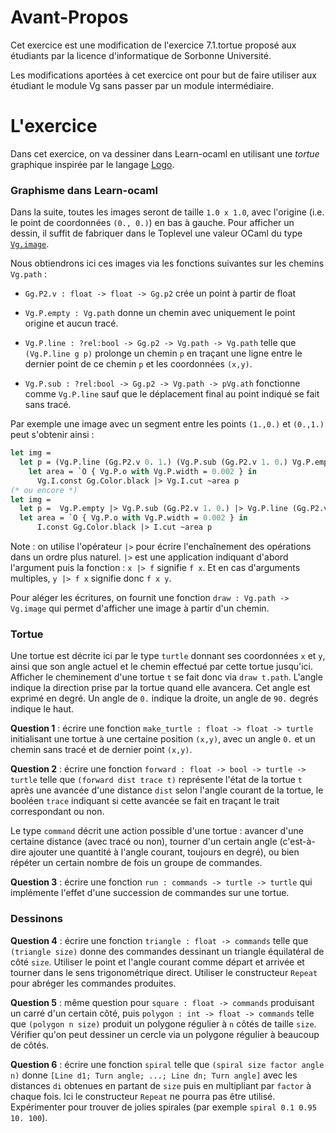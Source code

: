 # Avant-Propos

Cet exercice est une modification de l'exercice 7.1.tortue proposé aux étudiants par la licence d'informatique de Sorbonne Université.

Les modifications aportées à cet exercice ont pour but de faire utiliser aux étudiant le module Vg sans passer par un module intermédiaire.

# L'exercice

Dans cet exercice, on va dessiner dans Learn-ocaml en utilisant une *tortue* graphique inspirée par le langage [Logo](https://fr.wikipedia.org/wiki/Logo_(langage)).

### Graphisme dans Learn-ocaml

Dans la suite, toutes les images seront de taille `1.0 x 1.0`, avec l'origine (i.e. le point de coordonnées `(0., 0.)`) en bas à gauche. Pour afficher un dessin, il suffit de fabriquer dans le Toplevel une valeur OCaml du type [`Vg.image`](https://erratique.ch/software/vg/doc/Vg/index.html). 

Nous obtiendrons ici ces images via les fonctions suivantes sur les chemins `Vg.path` : 

  - `Gg.P2.v : float -> float -> Gg.p2` crée un point à partir de float

  - `Vg.P.empty : Vg.path` donne un chemin avec uniquement le point origine et aucun tracé.

  - `Vg.P.line : ?⁠rel:bool -> Gg.p2 -> Vg.path -> Vg.path` telle que `(Vg.P.line g p)` prolonge un chemin `p` en traçant une ligne entre le dernier point de ce chemin `p` et les coordonnées `(x,y)`.

  - `Vg.P.sub : ?⁠rel:bool -> Gg.p2 -> Vg.path -> pVg.ath` fonctionne comme `Vg.P.line` sauf que le déplacement final au point indiqué se fait sans tracé.

Par exemple une image avec un segment entre les points `(1.,0.)` et `(0.,1.)` peut s'obtenir ainsi :

```ocaml
let img = 
  let p = (Vg.P.line (Gg.P2.v 0. 1.) (Vg.P.sub (Gg.P2.v 1. 0.) Vg.P.empty)) in
    let area = `O { Vg.P.o with Vg.P.width = 0.002 } in
      Vg.I.const Gg.Color.black |> Vg.I.cut ~area p
(* ou encore *)
let img = 
  let p =  Vg.P.empty |> Vg.P.sub (Gg.P2.v 1. 0.) |> Vg.P.line (Gg.P2.v 0. 1.) in
  let area = `O { Vg.P.o with Vg.P.width = 0.002 } in
      I.const Gg.Color.black |> I.cut ~area p
```

Note : on utilise l'opérateur `|>` pour écrire l'enchaînement des opérations dans un ordre plus naturel. `|>` est une application indiquant d'abord l'argument puis la fonction : `x |> f`
signifie `f x`. Et en cas d'arguments multiples, `y |> f x` signifie donc `f x y`.

Pour aléger les écritures, on fournit une fonction `draw : Vg.path -> Vg.image` qui permet d'afficher une image à partir d'un chemin.

### Tortue

Une tortue est décrite ici par le type `turtle` donnant ses coordonnées `x` et `y`, ainsi que son angle actuel et le chemin effectué par cette tortue jusqu'ici. Afficher le cheminement d'une tortue
`t` se fait donc via `draw t.path`. L'angle indique la direction prise par la tortue quand elle avancera. Cet angle est exprimé en degré. Un angle de `0.` indique la droite, un angle de `90.` degrés indique le haut.

**Question 1** : écrire une fonction `make_turtle : float -> float -> turtle` initialisant une tortue à une certaine position `(x,y)`, avec un angle `0.` et un chemin sans tracé et de dernier point `(x,y)`.

**Question 2** : écrire une fonction `forward : float -> bool -> turtle -> turtle` telle que `(forward dist trace t)` représente l'état de la tortue `t` après une avancée d'une distance `dist` selon l'angle courant de la tortue, le booléen `trace` indiquant si cette avancée se fait en traçant le trait correspondant ou non.

Le type `command` décrit une action possible d'une tortue : avancer d'une certaine distance (avec tracé ou non), tourner d'un certain angle (c'est-à-dire ajouter une quantité à l'angle courant, toujours en degré), ou bien répéter un certain nombre de fois un groupe de commandes.

**Question 3** : écrire une fonction `run : commands -> turtle -> turtle` qui implémente l'effet d'une succession de commandes sur une tortue.

### Dessinons

**Question 4** : écrire une fonction `triangle : float -> commands` telle que `(triangle size)` donne des commandes dessinant un triangle équilatéral de côté `size`. Utiliser le point et l'angle courant comme départ et arrivée et tourner dans le sens trigonométrique direct. Utiliser le constructeur `Repeat` pour abréger les commandes produites.

**Question 5** : même question pour `square : float -> commands` produisant un carré d'un certain côté, puis `polygon : int -> float -> commands` telle que `(polygon n size)` produit un polygone régulier à `n` côtés de taille `size`. Vérifier qu'on peut dessiner un cercle via un polygone régulier à beaucoup de côtés.

**Question 6** : écrire une fonction `spiral` telle que `(spiral size factor angle n)` donne `[Line d1; Turn angle; ...; Line dn; Turn angle]` avec les distances `di` obtenues en partant de `size` puis en multipliant par `factor` à chaque fois. Ici le constructeur `Repeat` ne pourra pas être utilisé. Expérimenter pour trouver de jolies spirales (par exemple `spiral 0.1 0.95 10. 100`).